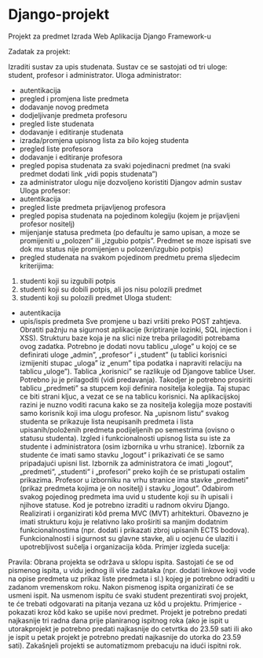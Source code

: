 # Django-projekt
Projekt za predmet Izrada Web Aplikacija Django Framework-u

Zadatak za projekt:

Izraditi sustav za upis studenata. Sustav ce se sastojati od tri uloge: student, profesor i
administrator.
Uloga administrator:
- autentikacija
- pregled i promjena liste predmeta
- dodavanje novog predmeta
- dodjeljivanje predmeta profesoru
- pregled liste studenata
- dodavanje i editiranje studenata
- izrada/promjena upisnog lista za bilo kojeg studenta
- pregled liste profesora
- dodavanje i editiranje profesora
- pregled popisa studenata za svaki pojedinacni predmet (na svaki predmet dodati link „vidi popis
studenata”)
- za administrator ulogu nije dozvoljeno koristiti Djangov admin sustav
Uloga profesor:
- autentikacija
- pregled liste predmeta prijavljenog profesora
- pregled popisa studenata na pojedinom kolegiju (kojem je prijavljeni profesor nositelj)
- mijenjanje statusa predmeta (po defaultu je samo upisan, a moze se promijeniti u „polozen” ili
„izgubio potpis”. Predmet se moze ispisati sve dok mu status nije promijenjen u polozen/izgubio
potpis)
- pregled studenata na svakom pojedinom predmetu prema sljedecim kriterijima:
1. studenti koji su izgubili potpis
2. studenti koji su dobili potpis, ali jos nisu polozili predmet
3. studenti koji su polozili predmet
Uloga student:
- autentikacija
- upis/ispis predmeta
Sve promjene u bazi vršiti preko POST zahtjeva. Obratiti pažnju na sigurnost aplikacije (kriptiranje
lozinki, SQL injection i XSS). Strukturu baze koja je na slici nize treba prilagoditi potrebama ovog
zadatka. Potrebno je dodati novu tablicu „uloge” u kojoj ce se
definirati uloge „admin”, „profesor” i „student” (u tablici korisnici izmijeniti stupac „uloga” iz
„enum” tipa podatka i napraviti relaciju na tablicu „uloge”). Tablica „korisnici” se razlikuje od Djangove tablice User. Potrebno ju je prilagoditi (vidi predavanja). Takodjer je potrebno prosiriti tablicu
„predmeti” sa stupcem koji definira nositelja kolegija. Taj stupac ce biti strani kljuc, a vezat ce se na
tablicu korisnici. Na aplikacijskoj razini je nuzno voditi racuna kako se za nositelja kolegija moze
postaviti samo korisnik koji ima ulogu profesor.
Na „upisnom listu“ svakog studenta se prikazuje lista neupisanih predmeta i lista
upisanih/položenih predmeta podijeljenih po semestrima (ovisno o statusu studenta). Izgled i
funkcionalnosti upisnog lista su iste za studente i administratora (osim izbornika u vrhu stranice).
Izbornik za studente će imati samo stavku „logout“ i prikazivati će se samo pripadajući upisni list.
Izbornik za administratora će imati „logout“, „predmeti“, „studenti“ i „profesori” preko kojih će se
pristupati ostalim prikazima. Profesor u izborniku na vrhu stranice ima stavke „predmeti” (prikaz
predmeta kojima je on nositelj) i stavku „logout”. Odabirom svakog pojedinog predmeta ima uvid u
studente koji su ih upisali i njihove statuse. Kod je potrebno izraditi u radnom okviru Django.
Realizirati i organizirati kôd prema MVC (MVT) arhitekturi. Obavezno je imati strukturu koju je
relativno lako proširiti sa manjim dodatnim funkcionalnostima (npr. dodati i prikazati zbroj upisanih
ECTS bodova).
Funkcionalnosti i sigurnost su glavne stavke, ali u ocjenu će ulaziti i upotrebljivost sučelja i
organizacija kôda.
Primjer izgleda sucelja:

Pravila:
Obrana projekta se održava u sklopu ispita. Sastojati će se od pismenog ispita, u vidu jednog ili više
zadataka (npr. dodati linkove koji vode na opise predmeta uz prikaz liste predmeta i sl.) kojeg je
potrebno odraditi u zadanom vremenskom roku. Nakon pismenog ispita organizirati će se usmeni
ispit. Na usmenom ispitu će svaki student prezentirati svoj projekt, te će trebati odgovarati na pitanja
vezana uz kôd u projektu. Primjerice - pokazati kroz kôd kako se upiše novi predmet. Projekt je
potrebno predati najkasnije tri radna dana prije planiranog ispitnog roka (ako je ispit u utorakprojekt je potrebno predati najkasnije do cetvrtka do 23.59 sati ili ako je ispit u petak projekt je
potrebno predati najkasnije do utorka do 23.59 sati). Zakašnjeli projekti se automatizmom prebacuju
na idući ispitni rok.
